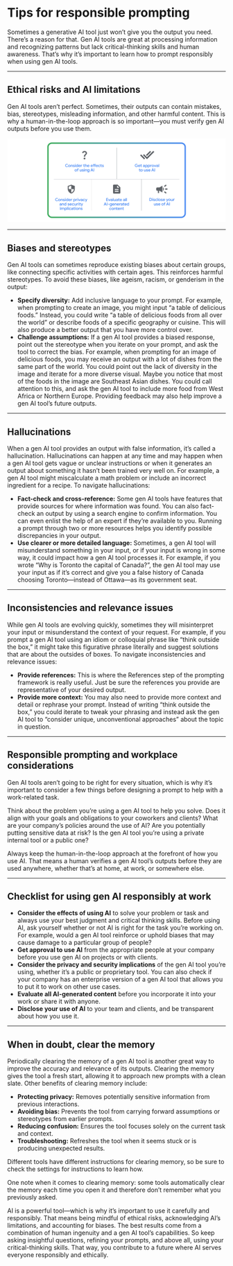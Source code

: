 # Tips for responsible prompting

Sometimes a generative AI tool just won’t give you the output you need. There’s a reason for that. Gen AI tools are great at processing information and recognizing patterns but lack critical-thinking skills and human awareness. That’s why it’s important to learn how to prompt responsibly when using gen AI tools.

---

## Ethical risks and AI limitations

Gen AI tools aren’t perfect. Sometimes, their outputs can contain mistakes, bias, stereotypes, misleading information, and other harmful content. This is why a human-in-the-loop approach is so important—you must verify gen AI outputs before you use them.

![Responsible Prompting](./responsible-prompting.png)

---

## Biases and stereotypes

Gen AI tools can sometimes reproduce existing biases about certain groups, like connecting specific activities with certain ages. This reinforces harmful stereotypes. To avoid these biases, like ageism, racism, or genderism in the output:

- **Specify diversity:** Add inclusive language to your prompt. For example, when prompting to create an image, you might input “a table of delicious foods.” Instead, you could write “a table of delicious foods from all over the world” or describe foods of a specific geography or cuisine. This will also produce a better output that you have more control over.
- **Challenge assumptions:** If a gen AI tool provides a biased response, point out the stereotype when you iterate on your prompt, and ask the tool to correct the bias. For example, when prompting for an image of delicious foods, you may receive an output with a lot of dishes from the same part of the world. You could point out the lack of diversity in the image and iterate for a more diverse visual. Maybe you notice that most of the foods in the image are Southeast Asian dishes. You could call attention to this, and ask the gen AI tool to include more food from West Africa or Northern Europe. Providing feedback may also help improve a gen AI tool’s future outputs.

---

## Hallucinations

When a gen AI tool provides an output with false information, it’s called a hallucination. Hallucinations can happen at any time and may happen when a gen AI tool gets vague or unclear instructions or when it generates an output about something it hasn’t been trained very well on. For example, a gen AI tool might miscalculate a math problem or include an incorrect ingredient for a recipe. To navigate hallucinations:

- **Fact-check and cross-reference:** Some gen AI tools have features that provide sources for where information was found. You can also fact-check an output by using a search engine to confirm information. You can even enlist the help of an expert if they’re available to you. Running a prompt through two or more resources helps you identify possible discrepancies in your output.
- **Use clearer or more detailed language:** Sometimes, a gen AI tool will misunderstand something in your input, or if your input is wrong in some way, it could impact how a gen AI tool processes it. For example, if you wrote “Why is Toronto the capital of Canada?”, the gen AI tool may use your input as if it’s correct and give you a false history of Canada choosing Toronto—instead of Ottawa—as its government seat.

---

## Inconsistencies and relevance issues

While gen AI tools are evolving quickly, sometimes they will misinterpret your input or misunderstand the context of your request. For example, if you prompt a gen AI tool using an idiom or colloquial phrase like “think outside the box,” it might take this figurative phrase literally and suggest solutions that are about the outsides of boxes. To navigate inconsistencies and relevance issues:

- **Provide references:** This is where the References step of the prompting framework is really useful. Just be sure the references you provide are representative of your desired output.
- **Provide more context:** You may also need to provide more context and detail or rephrase your prompt. Instead of writing “think outside the box,” you could iterate to tweak your phrasing and instead ask the gen AI tool to “consider unique, unconventional approaches” about the topic in question.

---

## Responsible prompting and workplace considerations

Gen AI tools aren’t going to be right for every situation, which is why it’s important to consider a few things before designing a prompt to help with a work-related task.

Think about the problem you’re using a gen AI tool to help you solve. Does it align with your goals and obligations to your coworkers and clients? What are your company’s policies around the use of AI? Are you potentially putting sensitive data at risk? Is the gen AI tool you’re using a private internal tool or a public one?

Always keep the human-in-the-loop approach at the forefront of how you use AI. That means a human verifies a gen AI tool’s outputs before they are used anywhere, whether that’s at home, at work, or somewhere else.

---

## Checklist for using gen AI responsibly at work

- **Consider the effects of using AI** to solve your problem or task and always use your best judgment and critical thinking skills. Before using AI, ask yourself whether or not AI is right for the task you’re working on. For example, would a gen AI tool reinforce or uphold biases that may cause damage to a particular group of people?
- **Get approval to use AI** from the appropriate people at your company before you use gen AI on projects or with clients.
- **Consider the privacy and security implications** of the gen AI tool you’re using, whether it’s a public or proprietary tool. You can also check if your company has an enterprise version of a gen AI tool that allows you to put it to work on other use cases.
- **Evaluate all AI-generated content** before you incorporate it into your work or share it with anyone.
- **Disclose your use of AI** to your team and clients, and be transparent about how you use it.

---

## When in doubt, clear the memory

Periodically clearing the memory of a gen AI tool is another great way to improve the accuracy and relevance of its outputs. Clearing the memory gives the tool a fresh start, allowing it to approach new prompts with a clean slate. Other benefits of clearing memory include:

- **Protecting privacy:** Removes potentially sensitive information from previous interactions.
- **Avoiding bias:** Prevents the tool from carrying forward assumptions or stereotypes from earlier prompts.
- **Reducing confusion:** Ensures the tool focuses solely on the current task and context.
- **Troubleshooting:** Refreshes the tool when it seems stuck or is producing unexpected results.

Different tools have different instructions for clearing memory, so be sure to check the settings for instructions to learn how.

One note when it comes to clearing memory: some tools automatically clear the memory each time you open it and therefore don’t remember what you previously asked.

AI is a powerful tool—which is why it’s important to use it carefully and responsibly. That means being mindful of ethical risks, acknowledging AI’s limitations, and accounting for biases. The best results come from a combination of human ingenuity and a gen AI tool’s capabilities. So keep asking insightful questions, refining your prompts, and above all, using your critical-thinking skills. That way, you contribute to a future where AI serves everyone responsibly and ethically.
